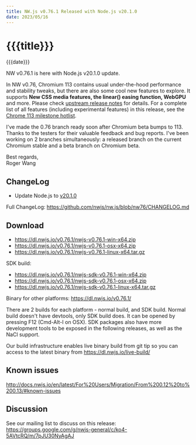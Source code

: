 ```yaml
---
title: NW.js v0.76.1 Released with Node.js v20.1.0
date: 2023/05/16
---
```

# {{{title}}}
{{{date}}}

NW v0.76.1 is here with Node.js v20.1.0 update.

In NW v0.76, Chromium 113 contains usual under-the-hood performance and stability tweaks, but there are also some cool new features to explore. It supports **New CSS media features, the linear() easing function, WebGPU** and more. Please check [upstream release notes](https://developer.chrome.com/blog/chrome-113-beta/) for details. For a complete list of all features (including experimental features) in this release, see the [Chrome 113 milestone hotlist](https://www.chromestatus.com/features#milestone=113).

I've made the 0.76 branch ready soon after Chromium beta bumps to 113. Thanks to the testers for their valuable feedback and bug reports. I've been working on 2 branches simultaneously: a released branch on the current Chromium stable and a beta branch on Chromium beta.

Best regards,  
Roger Wang

## ChangeLog

- Update Node.js to [v20.1.0](https://nodejs.org/en/blog/release/v20.1.0)

Full ChangeLog: https://github.com/nwjs/nw.js/blob/nw76/CHANGELOG.md

## Download 

* https://dl.nwjs.io/v0.76.1/nwjs-v0.76.1-win-x64.zip 
* https://dl.nwjs.io/v0.76.1/nwjs-v0.76.1-osx-x64.zip 
* https://dl.nwjs.io/v0.76.1/nwjs-v0.76.1-linux-x64.tar.gz 

SDK build: 
* https://dl.nwjs.io/v0.76.1/nwjs-sdk-v0.76.1-win-x64.zip 
* https://dl.nwjs.io/v0.76.1/nwjs-sdk-v0.76.1-osx-x64.zip 
* https://dl.nwjs.io/v0.76.1/nwjs-sdk-v0.76.1-linux-x64.tar.gz 

Binary for other platforms: https://dl.nwjs.io/v0.76.1/ 

There are 2 builds for each platform - normal build, and SDK build. Normal build doesn't have devtools, only SDK build does. lt can be opened by pressing F12 (Cmd-Alt-I on OSX). SDK packages also have more development tools to be exposed in the following releases, as well as the NaCl support.

Our build infrastructure enables live binary build from git tip so you can access to the latest binary from https://dl.nwjs.io/live-build/ 

## Known issues 

http://docs.nwjs.io/en/latest/For%20Users/Migration/From%200.12%20to%200.13/#known-issues

## Discussion

See our mailing list to discuss on this release: https://groups.google.com/g/nwjs-general/c/ko4-5AVtcRQ/m/7pJU30NyAgAJ
